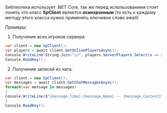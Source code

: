 Библеотека использует .NET Core, так же перед использованием стоит понять что класс **SpClient** является ***асинхронным*** (то есть к каждому методу этого класса нужно применять ключевое слово await)

Примеры: 

1. Получение всех игроков сервера:
```csharp
var client = new SpClient();
var players = await client.GetOnlinePlayersAsync();
Console.WriteLine(String.Join("\n", players.ServerPlayers.Select(x => x.Nickname)));
Console.ReadKey();
```

2. Получение записей из чата: 
```csharp
var client = new SpClient();
var messages = await client.GetChatMessagesAsync();
foreach(var message in messages)
{
Console.WriteLine($"{message.Time}:{message.Name} -- {message.Content}");
}
Console.ReadKey();
```

